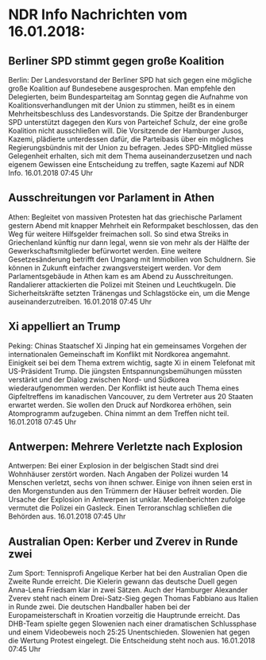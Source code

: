 # NDR Info Nachrichten vom 16.01.2018:


## Berliner SPD stimmt gegen große Koalition
Berlin: Der Landesvorstand der Berliner SPD hat sich gegen eine mögliche große Koalition auf Bundesebene ausgesprochen. Man empfehle den Delegierten, beim Bundesparteitag am Sonntag gegen die Aufnahme von Koalitionsverhandlungen mit der Union zu stimmen, heißt es in einem Mehrheitsbeschluss des Landesvorstands. Die Spitze der Brandenburger SPD unterstützt dagegen den Kurs von Parteichef Schulz, der eine große Koalition nicht ausschließen will. Die Vorsitzende der Hamburger Jusos, Kazemi, plädierte unterdessen dafür, die Parteibasis über ein mögliches Regierungsbündnis mit der Union zu befragen. Jedes SPD-Mitglied müsse Gelegenheit erhalten, sich mit dem Thema auseinanderzusetzen und nach eigenem Gewissen eine Entscheidung zu treffen, sagte Kazemi auf NDR Info. 16.01.2018 07:45 Uhr 

## Ausschreitungen vor Parlament in Athen
Athen:		Begleitet von massiven Protesten hat das griechische Parlament gestern Abend mit knapper Mehrheit ein Reformpaket beschlossen, das den Weg für weitere Hilfsgelder freimachen soll. So sind etwa Streiks in Griechenland künftig nur dann legal, wenn sie von mehr als der Hälfte der Gewerkschaftsmitglieder befürwortet werden. Eine weitere Gesetzesänderung betrifft den Umgang mit Immobilien von Schuldnern. Sie können in Zukunft einfacher zwangsversteigert werden. Vor dem Parlamentsgebäude in Athen kam es am Abend zu Ausschreitungen. Randalierer attackierten die Polizei mit Steinen und Leuchtkugeln. Die Sicherheitskräfte setzten Tränengas und Schlagstöcke ein, um die Menge auseinanderzutreiben. 16.01.2018 07:45 Uhr 

## Xi appelliert an Trump
Peking:		    Chinas Staatschef Xi Jinping hat ein gemeinsames Vorgehen der internationalen Gemeinschaft im Konflikt mit Nordkorea angemahnt. Einigkeit sei bei dem Thema extrem wichtig, sagte Xi in einem Telefonat mit US-Präsident Trump. Die jüngsten Entspannungsbemühungen müssten verstärkt und der Dialog zwischen Nord- und Südkorea wiederaufgenommen werden. Der Konflikt ist heute auch Thema eines Gipfeltreffens im kanadischen Vancouver, zu dem Vertreter aus 20 Staaten erwartet werden. Sie wollen den Druck auf Nordkorea erhöhen, sein Atomprogramm aufzugeben. China nimmt an dem Treffen nicht teil. 16.01.2018 07:45 Uhr 

## Antwerpen: Mehrere Verletzte nach Explosion
Antwerpen: Bei einer Explosion in der belgischen Stadt sind drei Wohnhäuser zerstört worden. Nach Angaben der Polizei wurden 14 Menschen verletzt, sechs von ihnen schwer. Einige von ihnen seien erst in den Morgenstunden aus den Trümmern der Häuser befreit worden. Die Ursache der Explosion in Antwerpen ist unklar. Medienberichten zufolge vermutet die Polizei ein Gasleck. Einen Terroranschlag schließen die Behörden aus. 16.01.2018 07:45 Uhr 

## Australian Open: Kerber und Zverev in Runde zwei
Zum Sport: Tennisprofi Angelique Kerber hat bei den Australian Open die Zweite Runde erreicht. Die Kielerin gewann das deutsche Duell gegen Anna-Lena Friedsam klar in zwei Sätzen. Auch der Hamburger Alexander Zverev steht nach einem Drei-Satz-Sieg gegen Thomas Fabbiano aus Italien in Runde zwei. Die deutschen Handballer haben bei der Europameisterschaft in Kroatien vorzeitig die Hauptrunde erreicht. Das DHB-Team spielte gegen Slowenien nach einer dramatischen Schlussphase und einem Videobeweis noch 25:25 Unentschieden. Slowenien hat gegen die Wertung Protest eingelegt. Die Entscheidung steht noch aus. 16.01.2018 07:45 Uhr 
